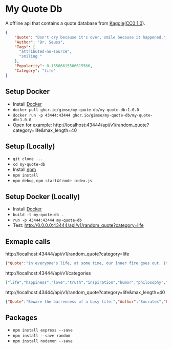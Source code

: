 # My Quote Db
A offline api that contains a quote database from [Kaggle](https://www.kaggle.com/akmittal/quotes-dataset)([CC0 1.0](https://creativecommons.org/publicdomain/zero/1.0/)).
```json
{
    "Quote": "Don't cry because it's over, smile because it happened.",
    "Author": "Dr. Seuss",
    "Tags": [
      "attributed-no-source",
      "smiling "
    ],
    "Popularity": 0.15566615566615566,
    "Category": "life"
}
```
## Setup Docker
- Install [Docker](https://www.docker.com/products/docker-desktop)
- ``docker pull ghcr.io/gimse/my-quote-db/my-quote-db:1.0.0``
- ``docker run -p 43444:43444 ghcr.io/gimse/my-quote-db/my-quote-db:1.0.0``
- Open for example: http://localhost:43444/api/v1/random_quote?category=life&max_length=40 

## Setup (Locally)
- ``git clone ...``
- ``cd my-quote-db``
- Install [npm](https://nodejs.org/en/download/)
- ``npm install``
- ``npm debug``, ``npm start``or ``node index.js``

## Setup Docker (Locally)
- Install [Docker](https://www.docker.com/products/docker-desktop)
- ``build -t my-quote-db . ``
- ``run -p 43444:43444 my-quote-db``
- Test: http://0.0.0.0:43444/api/v1/random_quote?category=life 

## Exmaple calls
http://localhost:43444/api/v1/random_quote?category=life
```json
{"Quote":"In everyone's life, at some time, our inner fire goes out. It is then burst into flame by an encounter with another human being. We should all be thankful for those people who rekindle the inner spirit.","Author":"Albert Schweitzer","Popularity":0.000153000153000153,"Category":"life"}
```
http://localhost:43444/api/v1/categories
```json
["life","happiness","love","truth","inspiration","humor","philosophy","science","","soul","books","wisdom","knowledge","education","poetry","hope","friendship","writing","religion","death","romance","success","arts","relationship","motivation","faith","mind","god","funny","quotes","positive","purpose"]
```
http://localhost:43444/api/v1/random_quote?category=life&max_length=40
```json
{"Quote":"Beware the barrenness of a busy life.","Author":"Socrates","Popularity":0.01150901150901151,"Category":"life"}
```
## Packages
- ``npm install express --save``
- ``npm install --save random``
- ``npm install nodemon --save``
